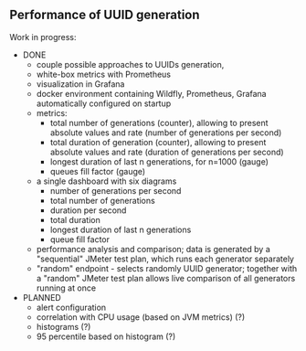 ## Performance of UUID generation

Work in progress:

- DONE
    - couple possible approaches to UUIDs generation, 
    - white-box metrics with Prometheus
    - visualization in Grafana
    - docker environment containing Wildfly, Prometheus, Grafana automatically configured on startup
    - metrics:
        - total number of generations (counter), allowing to present absolute values and rate (number of generations per second)
        - total duration of generation (counter), allowing to present absolute values and rate (duration of generations per second)
        - longest duration of last n generations, for n=1000 (gauge)
        - queues fill factor (gauge)
    - a single dashboard with six diagrams 
        - number of generations per second
        - total number of generations
        - duration per second
        - total duration
        - longest duration of last n generations
        - queue fill factor
    - performance analysis and comparison; data is generated by a "sequential" JMeter test plan, which runs each generator separately
    - "random" endpoint - selects randomly UUID generator; together with a "random" JMeter test plan allows live comparison of all generators running at once
- PLANNED
    - alert configuration
    - correlation with CPU usage (based on JVM metrics) (?)
    - histograms (?)
    - 95 percentile based on histogram (?)